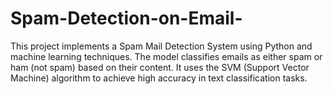 # Spam-Detection-on-Email-
This project implements a Spam Mail Detection System using Python and machine learning techniques. The model classifies emails as either spam or ham (not spam) based on their content. It uses the SVM (Support Vector Machine) algorithm to achieve high accuracy in text classification tasks.
